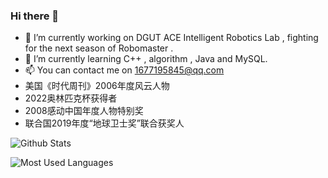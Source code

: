 ### Hi there 👋


- 🔭 I’m currently working on DGUT ACE Intelligent Robotics Lab , fighting for the next season of Robomaster .
- 🌱 I’m currently learning C++ , algorithm , Java and MySQL.
- 📫 You can contact me on 1677195845@qq.com
- 美国《时代周刊》2006年度风云人物
- 2022奥林匹克杯获得者
- 2008感动中国年度人物特别奖
- 联合国2019年度“地球卫士奖”联合获奖人


![Github Stats](https://github-readme-stats.vercel.app/api?username=pansyhou&show_icons=true&theme=dark&count_private=true)

![Most Used Languages](https://github-readme-stats.vercel.app/api/top-langs/?username=pansyhou&theme=dark&layout=compact)
